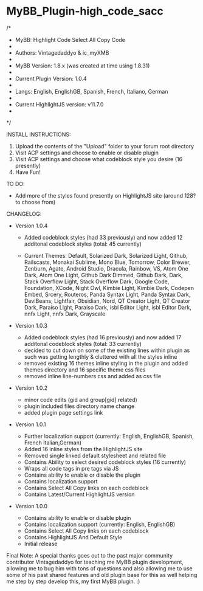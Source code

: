 # MyBB_Plugin-high_code_sacc
 
/*
 * MyBB: Highlight Code Select All Copy Code
 * 
 * Authors: Vintagedaddyo & ic_myXMB
 *
 * MyBB Version: 1.8.x (was created at time using 1.8.31)
 *
 * Current Plugin Version: 1.0.4
 *
 * Langs: English, EnglishGB, Spanish, French, Italiano, German
 *
 * Current HighlightJS version:  v11.7.0
 *
 */


INSTALL INSTRUCTIONS:

 1) Upload the contents of the "Upload" folder to your forum root directory
 2) Visit ACP settings and choose to enable or disable plugin
 3) Visit ACP settings and choose what codeblock style you desire (16 presently)
 4) Have Fun!


TO DO:

  - Add more of the styles found presently on HighlightJS site (around 128? to choose from)


CHANGELOG:

- Version 1.0.4

   - Added codeblock styles (had 33 previously) and now added 12 additonal codeblock styles (total: 45 currently)

  - Current Themes: Default, Solarized Dark, Solarized Light, Github, Railscasts, Monakai Sublime, Mono Blue, Tomorrow, Color Brewer, Zenburn, Agate, Android Studio, Dracula, Rainbow, VS, Atom One Dark, Atom One Light, Github Dark Dimmed, Github Dark, Dark, Stack Overflow Light, Stack Overflow Dark, Google Code, Foundation, XCode, Night Owl, Kimbie Light, Kimbie Dark, Codepen Embed, Srcery, Routeros, Panda Syntax Light, Panda Syntax Dark, DeviBeans, Lightfair, Obsidian, Nord, QT Creator Light, QT Creator Dark, Paraiso Light, Paraiso Dark, isbl Editor Light, isbl Editor Dark, nnfx Light, nnfx Dark, Grayscale 
   
- Version 1.0.3

   - Added codeblock styles (had 16 previously) and now added 17 additonal codeblock styles (total: 33 currently) 
   - decided to cut down on some of the existing lines within plugin as such was getting lengthly & cluttered with all the styles inline
   - removed existing 16 themes inline styling in the plugin and added themes directory and 16 specific theme css files
   - removed inline line-numbers css and added as css file 

- Version 1.0.2

   - minor code edits (gid and group[gid] related)
   - plugin included files directory name change
   - added plugin page settings link    

- Version 1.0.1

   - Further localization support (currently: English, EnglishGB, Spanish, French Italian,German)
   - Added 16 inline styles from the HighlightJS site
   - Removed single linked default stylesheet and related file
   - Contains Ability to select desired codeblock styles (16 currently)
   - Wraps all code tags in pre tags via JS
   - Contains ability to enable or disable the plugin
   - Contains localization support
   - Contains Select All Copy links on each codeblock
   - Contains Latest/Current HighlightJS version

- Version 1.0.0

   - Contains ability to enable or disable plugin
   - Contains localization support (currently: English, EnglishGB)
   - Contains Select All Copy links on each codeblock
   - Contains HighlightJS And Default Style
   - Initial release 

Final Note: A special thanks goes out to the past major community contributor Vintagedaddyo for teaching me MyBB plugin development, allowing me to bug him with tons of questions and also allowing me to use some of his past shared features and old plugin base for this as well helping me step by step develop this, my first MyBB plugin. :)

